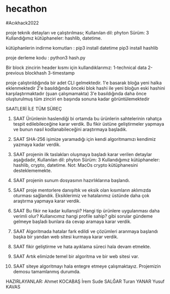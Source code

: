 # hecathon
#Acıkhack2022

proje teknik detayları ve çalıştırılması;
Kullanılan dil: phyton
Sürüm: 3
Kullandığımız kütüphaneler: hashlib, datetime.

kütüphanlerin indirme komutları : 
pip3 install datetime
pip3 install hashlib

proje derleme kodu : 
python3 hash.py

Bir block zincirin header kısmı için kullandıklarımız:
1-technical data
2-previous blockhash
3-timestamp

proje çalıştırıldığında bir adet CLI gelmektedir. 
1'e basarak bloğa yeni halka eklenmektedir
2'e basıldığında önceki blok hashi ile yeni bloğun eski hashini karşılaştırmaktadır (şuan çalışmamakta)
3'e basıldığında daha önce oluşturulmuş tüm zinciri en başında sonuna kadar görüntülemektedir

SAATLERİ İLE TÜM SÜREÇ
1. SAAT
Ürünlenin haslendiği bi ortamda bu ürünlerin sahtelerinin rahatça tespit edilebileceğine karar verdik. Bu fikir üstüne geliştirmeler yapmaya ve bunun nasıl kodlanabileceğini araştırmaya başladık.

3. SAAT
SHA-256 işimize yaramadığı için kendi algoritmamızı kendimiz yazmaya kadar verdik.

4. SAAT
projenin ilk taslakları oluşmaya başladı karar verilen detaylar aşağıdadır,
Kullanılan dil: phyton 
Sürüm: 3
Kullandığımız kütüphaneler: hashlib, crypto, datetime.
Not: MacOs crypto kütüphanesini desteklememekte.

6. SAAT
projenin sunum dosyasının hazırlıklarına başlandı.

8. SAAT
proje mentorlere danışıltık ve eksik olan kısımların aklımızda oturması sağlandık. Eksiklerimiz ve hatalarımız üstünde daha çok araştırma yapmaya karar verdik.

12. SAAT
Bu fikir ne kadar kullanışlı? Hangi tip ürünlere uygulanması daha verimli olur? Kullanıcımız hangi profile sahip? gibi sorular gündeme gelmeye başladı bunlara da cevap aramaya karar verdik.

16. SAAT
Algoritmada hatalar fark edildi ve çözümleri aranmaya başlandı başka bir yandan web sitesi kurmaya karar verdik. 

20. SAAT
fikir geliştirme ve hata ayıklama süreci hala devam  etmekte.

26. SAAT
Artık elimizde temel bir algoritma ve bir web sitesi var.

30. SAAT
siteye algoritmayı hala entegre etmeye çalışmaktayız. Projemizin demosu tamamlanmış durumda.

HAZIRLAYANLAR:
Ahmet KOCABAŞ
İrem Sude SALĞAR
Turan YANAR
Yusuf KAVAS
